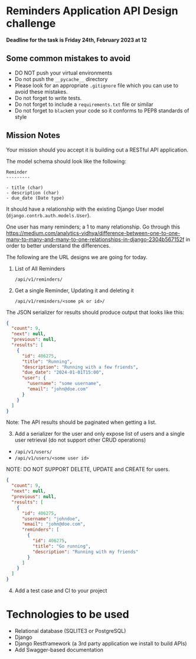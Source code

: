 # Reminders Application API Design challenge

**Deadline for the task is Friday 24th, February 2023 at 12**



Some common mistakes to avoid
-----------------------------

- DO NOT push your virtual environments
- Do not push the `__pycache__` directory
- Please look for an appropriate `.gitignore` file which you can use to avoid these mistakes.
- Do not forget to write tests.
- Do not forget to include a `requirements.txt` file or similar
- Do not forget to `black`en your code so it conforms to PEP8 standards of style

## Mission Notes

Your mission should you accept it is building out a RESTful API application. 

The model schema should look like the following:

```
Reminder
---------

- title (char)
- description (char)
- due_date (Date type)
```

It should have a relationship with the existing Django User model (`django.contrb.auth.models.User`).

One user has many reminders; a 1 to many relationship. Go through this 
https://medium.com/analytics-vidhya/difference-between-one-to-one-many-to-many-and-many-to-one-relationships-in-django-2304b567152f in order to better understand the differences.

The following are 
the URL designs we are going for today.


1) List of All Reminders

    `/api/v1/reminders/` 

2) Get a single Reminder, Updating it and deleting it

    `/api/v1/reminders/<some pk or id>/`


The JSON serializer for results should produce output that looks like this:


```json
{
  "count": 9,
  "next": null,
  "previous": null,
  "results": [
    {
      "id": 406275,
      "title": "Running",
      "description": "Running with a few friends",
      "due_date": "2024-01-01T15:00",
      "user": {
        "username": "some username",
        "email": "john@doe.com"
      }
    }
  ]
}

```

Note: The API results should be paginated when getting a list.


3) Add a serializer for the user and only expose list of users and a single user retrieval (do not support other CRUD operations)

- `/api/v1/users/` 
- `/api/v1/users/<some user id>` 

NOTE: DO NOT SUPPORT DELETE, UPDATE and CREATE for users.

```json
{
  "count": 9,
  "next": null,
  "previous": null,
  "results": [
    {
      "id": 406275,
      "username": "johndoe",
      "email": "john@doe.com",
      "reminders": [
        {
          "id": 406275,
          "title": "Go running",
          "description": "Running with my friends"
        }
      ]
    }
  ]
}
```

4) Add a test case and CI to your project

Technologies to be used
=======================

- Relational database (SQLITE3 or PostgreSQL)
- Django
- Django Restframework (a 3rd party application we install to build APIs)
- Add Swagger-based documentation
